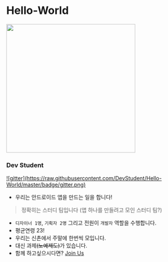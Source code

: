 # Hello-World

<img src="https://camo.githubusercontent.com/95c4f369b7087c769ee2bf25a471b0a07cf5ee58/687474703a2f2f7777772e6e687063772e636f6d2f75706c6f61642f2532354543253235413025323539432532354542253235414125323541392d2532354543253235393725323538362532354543253235394425323538432d315f3130303331353034343832382e706e67" width="340" />

### Dev Student

<a href="https://gitter.im/DevStudent?utm_source=share-link&utm_medium=link&utm_campaign=share-link" target="_blank">
	![gitter](https://raw.githubusercontent.com/DevStudent/Hello-World/master/badge/gitter.png)
</a>

- 우리는 안드로이드 앱을 만드는 일을 합니다!

 > 정확히는 스터디 팀입니다 (앱 하나를 만들려고 모인 스터디 팀?)
- `디자이너 1명`, `기획자 2명` 그리고 전원이 `개발자` 역할을 수행합니다.
- 평균연령 23!
- 우리는 신촌에서 주말에 한번씩 모입니다.
- 대신 과제~~(노예제도)~~가 있습니다.
- 함께 하고싶으시다면? [Join Us](https://docs.google.com/forms/d/1VXeZzSYo9yKGS-M5rNC1g90G24bXOm_BV3mfbsmIe7Y/edit?usp=drive_web)
